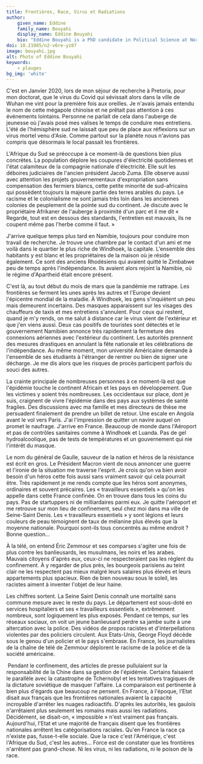 ```yaml
---
title: Frontières, Race, Virus et Radiations
author:
    given_name: Eddine
    family_name: Bouyahi
    display_name: Eddine Bouyahi
    bio: "Eddine Bouyahi is a PhD candidate in Political Science at Northwestern University and Sciences Po. After completing his Masters at Sciences Po on the politics of land redistribution in Zimbabwe, his current dissertation project focuses on the links between labor, nationalist politics, and populism in Southern Africa."
doi: 10.21985/n2-v6re-yz87
image: bouyahi.jpg
alt: Photo of Eddine Bouyahi
keywords:
    - plauges
bg_img: 'white'
---
```


C'est en Janvier 2020, lors de mon séjour de recherche à Pretoria, pour mon doctorat, que le virus du Covid qui sévissait alors dans la ville de Wuhan me vint pour la première fois aux oreilles. Je n'avais jamais entendu le nom de cette mégapole chinoise et ne prêtait pas attention à ces événements lointains. Personne ne parlait de cela dans l'auberge de jeunesse où j'avais posé mes valises le temps de conduire mes entretiens. L'été de l'hémisphère sud ne laissait que peu de place aux réflexions sur un virus mortel venu d'Asie. Comme partout sur la planète nous n'avions pas compris que désormais le local passait les frontières.

L'Afrique du Sud se préoccupe à ce moment-là de questions bien plus concrètes. La population déplore les coupures d'électricité quotidiennes et l'état calamiteux de la compagnie nationale d'électricité. Elle suit les déboires judiciaires de l'ancien président Jacob Zuma. Elle observe aussi avec attention les projets gouvernementaux d'expropriation sans compensation des fermiers blancs, cette petite minorité de sud-africains qui possèdent toujours la majeure partie des terres arables du pays. Le racisme et le colonialisme ne sont jamais très loin dans les anciennes colonies de peuplement de la pointe sud du continent. Je discute avec le propriétaire Afrikaner de l'auberge à proximité d'un parc et il me dit « Regarde, tout est en dessous des standards, l'entretien est mauvais, ils ne coupent même pas l'herbe comme il faut. »

J'arrive quelque temps plus tard en Namibie, toujours pour conduire mon travail de recherche. Je trouve une chambre par le contact d'un ami et me voilà dans le quartier le plus riche de Windhoek, la capitale. L'ensemble des habitants y est blanc et les propriétaires de la maison où je réside également. Ce sont des anciens Rhodésiens qui avaient quitté le Zimbabwe peu de temps après l'indépendance. Ils avaient alors rejoint la Namibie, où le régime d'Apartheid était encore présent. 

C'est là, au tout début du mois de mars que la pandémie me rattrape. Les frontières se ferment les unes après les autres et l'Europe devient l'épicentre mondial de la maladie. À Windhoek, les gens s'inquiètent un peu mais demeurent incertains. Des masques apparaissent sur les visages des chauffeurs de taxis et mes entretiens s'annulent. Pour ceux qui restent, quand je m'y rends, on me salut à distance car le virus vient de l'extérieur et que j'en viens aussi. Deux cas positifs de touristes sont détectés et le gouvernement Namibien annonce très rapidement la fermeture des connexions aériennes avec l'extérieur du continent. Les autorités prennent des mesures drastiques en annulant la fête nationale et les célébrations de l'indépendance. Au même moment, mon université Américaine demande à l'ensemble de ses étudiants à l'étranger de rentrer ou bien de signer une décharge. Je me dis alors que les risques de procès participent parfois du souci des autres. 

La crainte principale de nombreuses personnes à ce moment-là est que l'épidémie touche le continent Africain et les pays en développement. Que les victimes y soient très nombreuses. Les occidentaux sur place, dont je suis, craignent de vivre l'épidémie dans des pays aux systèmes de santé fragiles. Des discussions avec ma famille et mes directeurs de thèse me persuadent finalement de prendre un billet de retour. Une escale en Angola avant le vol vers Paris. J'ai l'impression de quitter un navire auquel on promet le naufrage. J'arrive en France. Beaucoup de monde dans l'Aéroport et pas de contrôles sanitaires comme à Windhoek et Luanda. Pas de gel hydroalcoolique, pas de tests de températures et un gouvernement qui nie l'intérêt du masque.

Le nom du général de Gaulle, sauveur de la nation et héros de la résistance est écrit en gros. Le Président Macron vient de nous annoncer une guerre et l'ironie de la situation me traverse l'esprit. Je crois qu'on va bien avoir besoin d'un héros cette fois aussi sans vraiment savoir qui cela pourrait être. Très rapidement je me rends compte que les héros sont anonymes, ordinaires et souvent précaires. Les « travailleurs essentiels » qu'on les appelle dans cette France confinée. On en trouve dans tous les coins du pays. Pas de startuppers ni de milliardaires parmi eux. Je quitte l'aéroport et me retrouve sur mon lieu de confinement, seul chez moi dans ma ville de Seine-Saint Denis. Les « travailleurs essentiels » y sont légions et leurs couleurs de peau témoignent de taux de mélanine plus élevés que la moyenne nationale. Pourquoi sont-ils tous concentrés au même endroit ? Bonne question... 

À la télé, on entend Éric Zemmour et ses comparses s'agiter une fois de plus contre les banlieusards, les musulmans, les noirs et les arabes. Mauvais citoyens d'après eux, ceux-ci ne respecteraient pas les règlent du confinement. À y regarder de plus près, les bourgeois parisiens au teint clair ne les respectent pas mieux malgré leurs salaires plus élevés et leurs appartements plus spacieux. Rien de bien nouveau sous le soleil, les racistes aiment à inventer l'objet de leur haine. 

Les chiffres sortent. La Seine Saint Denis connaît une mortalité sans commune mesure avec le reste du pays. Le département est sous-doté en services hospitaliers et ses « travailleurs essentiels », extrêmement nombreux, sont logiquement les plus exposés. Pendant ce temps, sur les réseaux sociaux, on voit un jeune banlieusard perdre sa jambe suite à une altercation avec la police. Des vidéos de propos racistes et d'interpellations violentes par des policiers circulent. Aux Etats-Unis, George Floyd décède sous le genou d'un policier et le pays s'embrase. En France, les journalistes de la chaîne de télé de Zemmour déplorent le racisme de la police et de la société américaine.

 Pendant le confinement, des articles de presse pullulaient sur la responsabilité de la Chine dans sa gestion de l'épidémie. Certains faisaient le parallèle avec la catastrophe de Tchernobyl et les tentatives tragiques de la dictature soviétique de masquer l'affaire. La comparaison est pertinente à bien plus d'égards que beaucoup ne pensent. En France, à l'époque, l'Etat disait aux français que les frontières nationales avaient la capacité incroyable d'arrêter les nuages radioactifs. D'après les autorités, les gaulois n'arrêtaient plus seulement les romains mais aussi les radiations. Décidément, se disait-on, « impossible » n'est vraiment pas français. Aujourd'hui, l'Etat et une majorité de français disent que les frontières nationales arrêtent les catégorisations raciales. Qu'en France la race ça n'existe pas, fusse-t-elle sociale. Que la race c'est l'Amérique, c'est l'Afrique du Sud, c'est les autres... Force est de constater que les frontières n'arrêtent pas grand-chose. Ni les virus, ni les radiations, ni le poison de la race.
